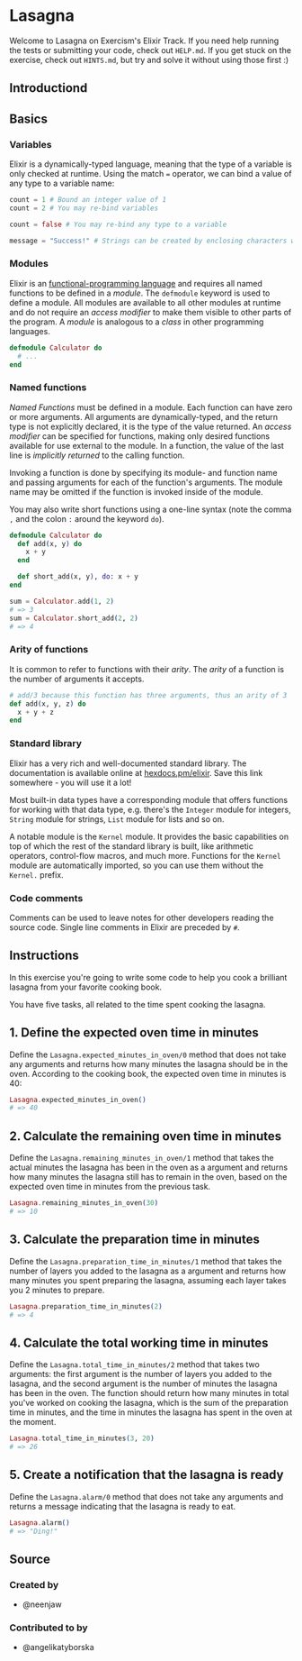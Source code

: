 # Lasagna

Welcome to Lasagna on Exercism's Elixir Track.
If you need help running the tests or submitting your code, check out `HELP.md`.
If you get stuck on the exercise, check out `HINTS.md`, but try and solve it without using those first :)

## Introductiond

## Basics

### Variables

Elixir is a dynamically-typed language, meaning that the type of a variable is only checked at runtime. Using the match `=` operator, we can bind a value of any type to a variable name:

```elixir
count = 1 # Bound an integer value of 1
count = 2 # You may re-bind variables

count = false # You may re-bind any type to a variable

message = "Success!" # Strings can be created by enclosing characters within double quotes
```

### Modules

Elixir is an [functional-programming language][functional-programming] and requires all named functions to be defined in a _module_. The `defmodule` keyword is used to define a module. All modules are available to all other modules at runtime and do not require an _access modifier_ to make them visible to other parts of the program. A _module_ is analogous to a _class_ in other programming languages.

```elixir
defmodule Calculator do
  # ...
end
```

### Named functions

_Named Functions_ must be defined in a module. Each function can have zero or more arguments. All arguments are dynamically-typed, and the return type is not explicitly declared, it is the type of the value returned. An _access modifier_ can be specified for functions, making only desired functions available for use external to the module. In a function, the value of the last line is _implicitly returned_ to the calling function.

Invoking a function is done by specifying its module- and function name and passing arguments for each of the function's arguments. The module name may be omitted if the function is invoked inside of the module.

You may also write short functions using a one-line syntax (note the comma `,` and the colon `:` around the keyword `do`).

```elixir
defmodule Calculator do
  def add(x, y) do
    x + y
  end

  def short_add(x, y), do: x + y
end

sum = Calculator.add(1, 2)
# => 3
sum = Calculator.short_add(2, 2)
# => 4
```

### Arity of functions

It is common to refer to functions with their _arity_. The _arity_ of a function is the number of arguments it accepts.

```elixir
# add/3 because this function has three arguments, thus an arity of 3
def add(x, y, z) do
  x + y + z
end
```

### Standard library

Elixir has a very rich and well-documented standard library. The documentation is available online at [hexdocs.pm/elixir][docs]. Save this link somewhere - you will use it a lot!

Most built-in data types have a corresponding module that offers functions for working with that data type, e.g. there's the `Integer` module for integers, `String` module for strings, `List` module for lists and so on.

A notable module is the `Kernel` module. It provides the basic capabilities on top of which the rest of the standard library is built, like arithmetic operators, control-flow macros, and much more. Functions for the `Kernel` module are automatically imported, so you can use them without the `Kernel.` prefix.

### Code comments

Comments can be used to leave notes for other developers reading the source code. Single line comments in Elixir are preceded by `#`.

[functional-programming]: https://en.wikipedia.org/wiki/Functional_programming
[docs]: https://hexdocs.pm/elixir/Kernel.html#content

## Instructions

In this exercise you're going to write some code to help you cook a brilliant lasagna from your favorite cooking book.

You have five tasks, all related to the time spent cooking the lasagna.

## 1. Define the expected oven time in minutes

Define the `Lasagna.expected_minutes_in_oven/0` method that does not take any arguments and returns how many minutes the lasagna should be in the oven. According to the cooking book, the expected oven time in minutes is 40:

```elixir
Lasagna.expected_minutes_in_oven()
# => 40
```

## 2. Calculate the remaining oven time in minutes

Define the `Lasagna.remaining_minutes_in_oven/1` method that takes the actual minutes the lasagna has been in the oven as a argument and returns how many minutes the lasagna still has to remain in the oven, based on the expected oven time in minutes from the previous task.

```elixir
Lasagna.remaining_minutes_in_oven(30)
# => 10
```

## 3. Calculate the preparation time in minutes

Define the `Lasagna.preparation_time_in_minutes/1` method that takes the number of layers you added to the lasagna as a argument and returns how many minutes you spent preparing the lasagna, assuming each layer takes you 2 minutes to prepare.

```elixir
Lasagna.preparation_time_in_minutes(2)
# => 4
```

## 4. Calculate the total working time in minutes

Define the `Lasagna.total_time_in_minutes/2` method that takes two arguments: the first argument is the number of layers you added to the lasagna, and the second argument is the number of minutes the lasagna has been in the oven. The function should return how many minutes in total you've worked on cooking the lasagna, which is the sum of the preparation time in minutes, and the time in minutes the lasagna has spent in the oven at the moment.

```elixir
Lasagna.total_time_in_minutes(3, 20)
# => 26
```

## 5. Create a notification that the lasagna is ready

Define the `Lasagna.alarm/0` method that does not take any arguments and returns a message indicating that the lasagna is ready to eat.

```elixir
Lasagna.alarm()
# => "Ding!"
```

## Source

### Created by

- @neenjaw

### Contributed to by

- @angelikatyborska